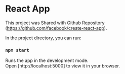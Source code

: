 #  React App

This project was Shared with Github Repository (https://github.com/facebook/create-react-app).

In the project directory, you can run:

### `npm start`

Runs the app in the development mode.\
Open [http://localhost:5000] to view it in your browser.

